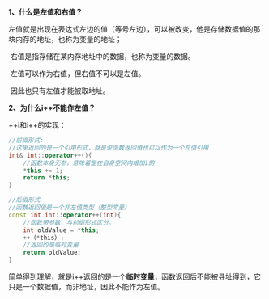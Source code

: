 **1、什么是左值和右值？**

​	左值就是出现在表达式左边的值（等号左边），可以被改变，他是存储数据值的那块内存的地址，也称为变量的地址；

​	右值是指存储在某内存地址中的数据，也称为变量的数据。

​	左值可以作为右值，但右值不可以是左值。

​	因此也只有左值才能被取地址。



**2、为什么i++不能作左值？**

++i和i++的实现：

```C++
//前缀形式: 
//这里返回的是一个引用形式，就是说函数返回值也可以作为一个左值引用     
int& int::operator++(){     
    //函数本身无参，意味着是在自身空间内增加1的     
    *this += 1;     
    return *this; 
} 
```



```C++
//后缀形式 
//函数返回值是一个非左值类型（整型常量）
const int int::operator++(int){     
    //函数带参数，与前缀形式区分。     
    int oldValue = *this;     
    ++（*this）;     
    //返回的是临时变量     
    return oldValue; 
} 
```



简单得到理解，就是i++返回的是一个**临时变量**，函数返回后不能被寻址得到，它只是一个数据值，而非地址，因此不能作为左值。